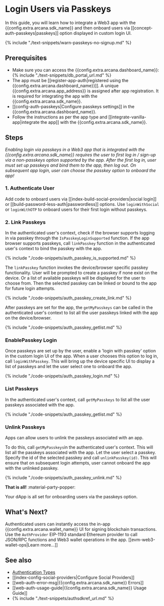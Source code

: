 # Login Users via Passkeys

In this guide, you will learn how to integrate a Web3 app with the {{config.extra.arcana.sdk_name}} and then onboard users via [[concept-auth-passkeys|passkeys]] option displayed in custom login UI.

{% include "./text-snippets/warn-passkeys-no-signup.md" %}

## Prerequisites

* Make sure you can access the {{config.extra.arcana.dashboard_name}}: {% include "./text-snippets/db_portal_url.md" %}
* The app must be [[register-app-auth|registered using the {{config.extra.arcana.dashboard_name}}]]. A unique {{config.extra.arcana.app_address}} is assigned after app registration. It is required for integrating the app with the {{config.extra.arcana.sdk_name}}.
* [[config-auth-passkeys|Configure passkeys settings]] in the  {{config.extra.arcana.dashboard_name}}.
* Follow the instructions as per the app type and [[integrate-vanilla-app|integrate the app]] with the {{config.extra.arcana.sdk_name}}.

## Steps

*Enabling login via passkeys in a Web3 app that is integrated with the {{config.extra.arcana.sdk_name}} requires the user to first log in / sign-up via a non-passkeys option supported by the app. After the first log in, user must set up passkeys and bind them to the app, then log out. On subsequent app login, user can choose the passkey option to onboard the app!*

### 1. Authenticate User

Add code to onboard users via [[index-build-social-providers|social login]] or [[build-password-less-auth|passwordless]] options. Use `loginWithSocial` or `loginWithOTP` to onboard users for their first login without passkeys.

### 2. Link Passkeys

In the authenticated user's context, check if the browser supports logging in via passkey through the `IsPasskeyLoginSupported` function. If the app browser supports passkeys, call `linkPasskey` function in the authenticated user's context to bind the passkey with the app. 

{% include "./code-snippets/auth_passkey_is_supported.md" %}

The `linkPasskey` function invokes the device/browser specific passkey functionality. User will be prompted to create a passkey if none exist on the device. Or a list of available passkeys will be displayed for the user to choose from. Then the selected passkey can be linked or bound to the app for future login attempts. 

{% include "./code-snippets/auth_passkey_create_link.md" %}

After passkeys are set for the app, the `getMyPasskeys` can be called in the authenticated user's context to list all the user passkeys linked with the app on the device/browser.

{% include "./code-snippets/auth_passkey_getlist.md" %}

### EnablePasskey Login

Once passkeys are set up by the user, enable a 'login with passkey' option in the custom login UI of the app. When a user chooses this option to log in, call `loginWithPasskey`. This will bring up the device specific UI to display a list of passkeys and let the user select one to onboard the app.

{% include "./code-snippets/auth_passkey_login.md" %}

### List Passkeys

In the authenticated user's context, call `getMyPasskeys` to list all the user passkeys associated with the app.

{% include "./code-snippets/auth_passkey_getlist.md" %}

### Unlink Passkeys

Apps can allow users to unlink the passkeys associated with an app. 

To do this, call `getMyPasskeys`in the authenticated user's context. This will list all the passkeys associated with the app. Let the user select a passkey. Specify the id of the selected passkey and call `unlinkPasskey(id)`. This will ensure that on subsequent login attempts, user cannot onboard the app with the unlinked passkey.

{% include "./code-snippets/auth_passkey_unlink.md" %}

**That is all!**  :material-party-popper:

Your dApp is all set for onboarding users via the passkeys option.

## What's Next?

Authenticated users can instantly access the in-app {{config.extra.arcana.wallet_name}} UI for signing blockchain transactions. Use the `AuthProvider` EIP-1193 standard Ethereum provider to call JSON/RPC functions and Web3 wallet operations in the app. [[evm-web3-wallet-ops|Learn more...]]

## See also

* [Authentication Types]({{page.meta.arcana.root_rel_path}}/concepts/authtype/index.md)
* [[index-config-social-providers|Configure Social Providers]]
* [[web-auth-error-msg|{{config.extra.arcana.sdk_name}} Errors]]
* [[web-auth-usage-guide|{{config.extra.arcana.sdk_name}} Usage Guide]]
* {% include "./text-snippets/authsdkref_url.md" %}
